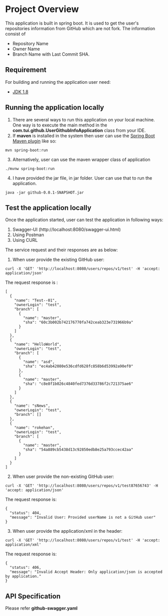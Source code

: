 # Project Overview
This application is built in spring boot. It is used to get the user's repositories information from GitHub which are not fork. The information consist of 
- Repository Name
- Owner Name
- Branch Name with Last Commit SHA. 

## Requirement
For building and running the application user need:
- [JDK 1.8](http://www.oracle.com/technetwork/java/javase/downloads/jdk8-downloads-2133151.html)

## Running the application locally
1. There are several ways to run this application on your local machine. One way is to execute the main method in the <b>com.tui.github.UserGithubInfoApplication</b> class from your IDE.
2. If <b>maven</b> is installed in the system then user can use the [Spring Boot Maven plugin](https://docs.spring.io/spring-boot/docs/current/reference/html/build-tool-plugins-maven-plugin.html) like so: 
```shell
mvn spring-boot:run
```
3. Alternatively, user can use the maven wrapper class of application
```shell
./mvnw spring-boot:run
```
4. I have provided the jar file, in jar folder. User can use that to run the application.
```
java -jar github-0.0.1-SNAPSHOT.jar
```
## Test the application locally
Once the application started, user can test the application in following ways:
1. Swagger-UI (http://localhost:8080/swagger-ui.html)
2. Using Postman
3. Using CURL

The service request and their responses are as below:
1. When user provide the existing GitHub user:

```
curl -X 'GET' 'http://localhost:8080/users/repos/v1/test' -H 'accept: application/json'
```
The request response is : 
```
[
  {
    "name": "Test--01",
    "ownerLogin": "test",
    "branch": [
      {
        "name": "master",
        "sha": "60c3b002b742176770fa742ceab323e731966b9a"
      }
    ]
  },
  {
    "name": "HelloWorld",
    "ownerLogin": "test",
    "branch": [
      {
        "name": "asd",
        "sha": "ec4ab42080e536cdfd628fc858b6d53992a90ef0"
      },
      {
        "name": "master",
        "sha": "c8e8f1b026c4840fed7376d33786f2c721375ae6"
      }
    ]
  },
  {
    "name": "sNews",
    "ownerLogin": "test",
    "branch": []
  },
  {
    "name": "rokehan",
    "ownerLogin": "test",
    "branch": [
      {
        "name": "master",
        "sha": "54a889cb5438d13c92850edb8e25a793ccec42aa"
      }
    ]
  }
]
```
2. When user provide the non-existing GitHub user:
```
curl -X 'GET' 'http://localhost:8080/users/repos/v1/test87656743' -H 'accept: application/json'
```
The request response is: 
```
{
  "status": 404,
  "message": "Invalid User: Provided userName is not a GitHub user"
}
```
3. When user provide the application/xml in the header:
```
curl -X 'GET' 'http://localhost:8080/users/repos/v1/test' -H 'accept: application/xml'
```
The request response is: 
```
{
  "status": 406,
  "message": "Invalid Accept Header: Only application/json is accepted by application."
}
```

## API Specification
Please refer <b>github-swagger.yaml</b>
